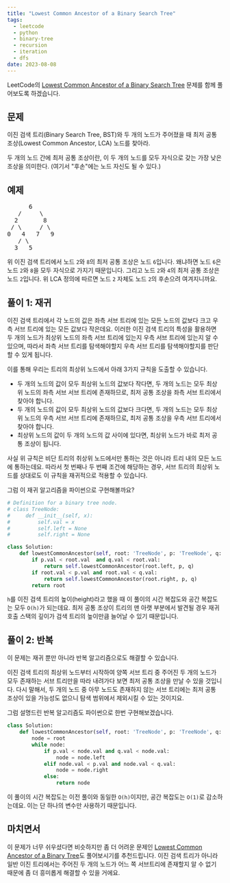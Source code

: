 ```yaml
---
title: "Lowest Common Ancestor of a Binary Search Tree"
tags:
  - leetcode
  - python
  - binary-tree
  - recursion
  - iteration
  - dfs
date: 2023-08-08
---
```


LeetCode의 [Lowest Common Ancestor of a Binary Search Tree](https://leetcode.com/problems/lowest-common-ancestor-of-a-binary-search-tree/) 문제를 함께 풀어보도록 하겠습니다.

## 문제

이진 검색 트리(Binary Search Tree, BST)와 두 개의 노드가 주어졌을 때 최저 공통 조상(Lowest Common Ancestor, LCA) 노드를 찾아라.

두 개의 노드 간에 최저 공통 조상이란, 이 두 개의 노드를 모두 자식으로 갖는 가장 낮은 조상을 의미한다. (여기서 "후손"에는 노드 자신도 될 수 있다.)

## 예제

<pre>
      6
   /     \
  2       8
 / \     / \
0   4   7   9
   / \
  3   5
</pre>

위 이진 검색 트리에서 노드 `2`와 `8`의 최저 공통 조상은 노드 `6`입니다. 왜냐하면 노드 `6`은 노드 `2`와 `8`을 모두 자식으로 가지기 때문입니다.
그리고 노드 `2`와 `4`의 최저 공통 조상은 노드 `2`입니다. 위 LCA 정의에 따르면 노드 `2` 자체도 노드 `2`의 후손으려 여겨지니까요.

## 풀이 1: 재귀

이진 검색 트리에서 각 노드의 값은 좌측 서브 트리에 있는 모든 노드의 값보다 크고 우측 서브 트리에 있는 모든 값보다 작은데요.
이러한 이진 검색 트리의 특성을 활용하면 두 개의 노드가 최상위 노드의 좌측 서브 트리에 있는지 우측 서브 트리에 있는지 알 수 있으며,
따라서 좌측 서브 트리를 탐색해야할지 우측 서브 트리를 탐색해야할지를 판단할 수 있게 됩니다.

이를 통해 우리는 트리의 최상위 노드에서 아래 3가지 규칙을 도출할 수 있습니다.

- 두 개의 노드의 값이 모두 최상위 노드의 값보다 작다면, 두 개의 노드는 모두 최상위 노드의 좌측 서브 서브 트리에 존재하므로, 최저 공통 조상을 좌측 서브 트리에서 찾아야 합니다.
- 두 개의 노드의 값이 모두 최상위 노드의 값보다 크다면, 두 개의 노드는 모두 최상위 노드의 우측 서브 서브 트리에 존재하므로, 최저 공통 조상을 우측 서브 트리에서 찾아야 합니다.
- 최상위 노드의 값이 두 개의 노드의 값 사이에 있다면, 최상위 노드가 바로 최저 공통 조상이 됩니다.

사실 위 규칙은 비단 트리의 취상위 노드에서만 통하는 것은 아니라 트리 내의 모든 노드에 통하는데요.
따라서 첫 번째나 두 번째 조건에 해당하는 경우, 서브 트리의 최상위 노드를 상대로도 이 규칙을 재귀적으로 적용할 수 있습니다.

그럼 이 재귀 알고리즘을 파이썬으로 구현해볼까요?

```py
# Definition for a binary tree node.
# class TreeNode:
#     def __init__(self, x):
#         self.val = x
#         self.left = None
#         self.right = None

class Solution:
    def lowestCommonAncestor(self, root: 'TreeNode', p: 'TreeNode', q: 'TreeNode') -> 'TreeNode':
        if p.val < root.val  and q.val < root.val:
            return self.lowestCommonAncestor(root.left, p, q)
        if root.val < p.val and root.val < q.val:
            return self.lowestCommonAncestor(root.right, p, q)
        return root
```

`h`를 이진 검색 트리의 높이(height)라고 했을 때 이 풀이의 시간 복잡도와 공간 복잡도는 모두 `O(h)`가 되는데요.
최저 공통 조상이 트리의 맨 아랫 부분에서 발견될 경우 재귀 호출 스택의 깊이가 검색 트리의 높이만큼 늘어날 수 있기 때문입니다.

## 풀이 2: 반복

이 문제는 재귀 뿐만 아니라 반복 알고리즘으로도 해결할 수 있습니다.

이진 검색 트리의 최상위 노드부터 시작하여 양쪽 서브 트리 중 주어진 두 개의 노드가 모두 존재하는 서브 트리만을 따라 내려가다 보면 최저 공통 조상을 만날 수 있을 것입니다.
다시 말해서, 두 개의 노드 중 아무 노드도 존재하지 않는 서브 트리에는 최저 공통 조상이 있을 가능성도 없으니 탐색 범위에서 제외시킬 수 있는 것이지요.

그럼 설명드린 반복 알고리즘도 파이썬으로 한번 구현해보겠습니다.

```py
class Solution:
    def lowestCommonAncestor(self, root: 'TreeNode', p: 'TreeNode', q: 'TreeNode') -> 'TreeNode':
        node = root
        while node:
            if p.val < node.val and q.val < node.val:
                node = node.left
            elif node.val < p.val and node.val < q.val:
                node = node.right
            else:
                return node
```

이 풀이의 시간 복잡도는 이전 풀이와 동일한 `O(h)`이지만, 공간 복잡도는 `O(1)`로 감소하는데요.
이는 단 하나의 변수만 사용하기 때문입니다.

## 마치면서

이 문제가 너무 쉬우셨다면 비슷하지만 좀 더 어려운 문제인 [Lowest Common Ancestor of a Binary Tree](/problems/lowest-common-ancestor-of-a-binary-tree/)도 풀어보시기를 추천드립니다.
이진 검색 트리가 아니라 일반 이진 트리에서는 주어진 두 개의 노드가 어느 쪽 서브트리에 존재할지 알 수 없기 때문에 좀 더 흥미롭게 해결할 수 있을 거에요.
